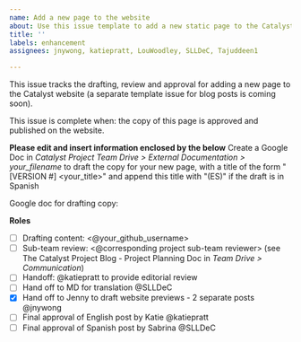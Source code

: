 ```yaml
---
name: Add a new page to the website
about: Use this issue template to add a new static page to the Catalyst Project website
title: ''
labels: enhancement
assignees: jnywong, katiepratt, LouWoodley, SLLDeC, Tajuddeen1

---
```


This issue tracks the drafting, review and approval for adding a new page to the Catalyst website (a separate template issue for blog posts is coming soon).

This issue is complete when: the copy of this page is approved and published on the website.

**Please edit and insert information enclosed by the <angled brackets> below**
Create a Google Doc in *Catalyst Project Team Drive > External Documentation > your_filename* to draft the copy for your new page, with a title of the form "[VERSION #] <your_title>" and append this title with "(ES)" if the draft is in Spanish

Google doc for drafting copy: <paste a link to the Google Doc here>

**Roles**

- [ ] Drafting content: <@your_github_username>
- [ ] Sub-team review: <@corresponding project sub-team reviewer> (see The Catalyst Project Blog - Project Planning Doc in *Team Drive > Communication*) 
- [ ] Handoff: @katiepratt to provide editorial review
- [ ] Hand off to MD for translation @SLLDeC
- [x] Hand off to Jenny to draft website previews - 2 separate posts @jnywong 
- [ ] Final approval of English post by Katie @katiepratt 
- [ ] Final approval of Spanish post by Sabrina @SLLDeC
